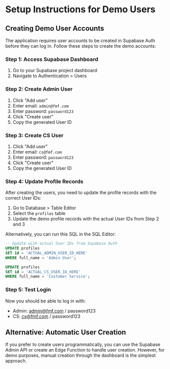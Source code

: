 # Setup Instructions for Demo Users

## Creating Demo User Accounts

The application requires user accounts to be created in Supabase Auth before they can log in. Follow these steps to create the demo accounts:

### Step 1: Access Supabase Dashboard
1. Go to your Supabase project dashboard
2. Navigate to Authentication > Users

### Step 2: Create Admin User
1. Click "Add user" 
2. Enter email: `admin@fmf.com`
3. Enter password: `password123`
4. Click "Create user"
5. Copy the generated User ID

### Step 3: Create CS User  
1. Click "Add user"
2. Enter email: `cs@fmf.com`
3. Enter password: `password123`
4. Click "Create user"
5. Copy the generated User ID

### Step 4: Update Profile Records
After creating the users, you need to update the profile records with the correct User IDs:

1. Go to Database > Table Editor
2. Select the `profiles` table
3. Update the demo profile records with the actual User IDs from Step 2 and 3

Alternatively, you can run this SQL in the SQL Editor:

```sql
-- Update with actual User IDs from Supabase Auth
UPDATE profiles 
SET id = 'ACTUAL_ADMIN_USER_ID_HERE' 
WHERE full_name = 'Admin User';

UPDATE profiles 
SET id = 'ACTUAL_CS_USER_ID_HERE' 
WHERE full_name = 'Customer Service';
```

### Step 5: Test Login
Now you should be able to log in with:
- Admin: admin@fmf.com / password123
- CS: cs@fmf.com / password123

## Alternative: Automatic User Creation

If you prefer to create users programmatically, you can use the Supabase Admin API or create an Edge Function to handle user creation. However, for demo purposes, manual creation through the dashboard is the simplest approach.